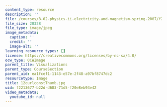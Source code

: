 ```yaml
---
content_type: resource
description: ''
file: /courses/8-02-physics-ii-electricity-and-magnetism-spring-2007/f2213677b22dd68371d5f20e8eb94e42_12curlconstThumb.jpg
file_size: 20328
file_type: image/jpeg
image_metadata:
  caption: ''
  credit: ''
  image-alt: ''
learning_resource_types: []
license: https://creativecommons.org/licenses/by-nc-sa/4.0/
ocw_type: OCWImage
parent_title: Visualizations
parent_type: CourseSection
parent_uid: ea1fcef1-1143-e57e-2f48-a97bf8747dc2
resourcetype: Image
title: 12curlconstThumb.jpg
uid: f2213677-b22d-d683-71d5-f20e8eb94e42
video_metadata:
  youtube_id: null
---
```

